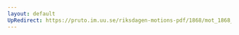 ```yaml
---
layout: default
UpRedirect: https://pruto.im.uu.se/riksdagen-motions-pdf/1868/mot_1868__ak__185/mot_1868__ak__185-001.pdf
---
```

